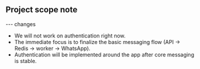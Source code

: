 ## Project scope note
--- changes
- We will not work on authentication right now.
- The immediate focus is to finalize the basic messaging flow (API → Redis → worker → WhatsApp).
- Authentication will be implemented around the app after core messaging is stable.
